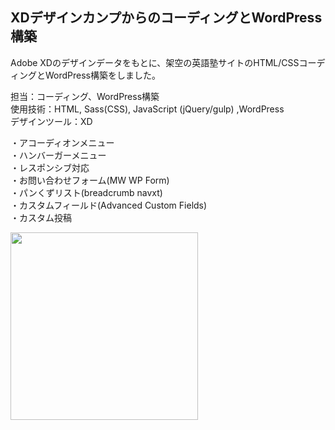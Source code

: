 ## XDデザインカンプからのコーディングとWordPress構築  
Adobe XDのデザインデータをもとに、架空の英語塾サイトのHTML/CSSコーディングとWordPress構築をしました。
  
担当：コーディング、WordPress構築  
使用技術：HTML, Sass(CSS), JavaScript (jQuery/gulp) ,WordPress  
デザインツール：XD  
  
・アコーディオンメニュー  
・ハンバーガーメニュー    
・レスポンシブ対応    
・お問い合わせフォーム(MW WP Form)   
・パンくずリスト(breadcrumb navxt)    
・カスタムフィールド(Advanced Custom Fields)  
・カスタム投稿
  
 <img src="https://user-images.githubusercontent.com/73923419/165198355-84d86b40-5bdc-46ba-a7f8-63e44cab9442.png" width="300px">
